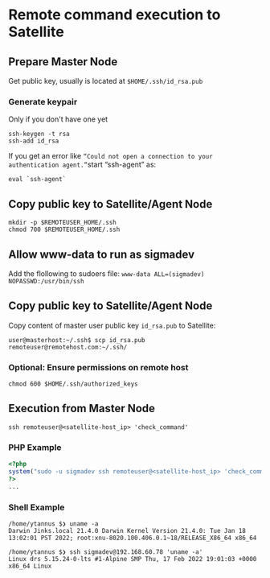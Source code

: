 # Remote command execution to Satellite

## Prepare Master Node

Get public key, usually is located at `$HOME/.ssh/id_rsa.pub`

### Generate keypair

Only if you don't have one yet

```
ssh-keygen -t rsa
ssh-add id_rsa
```

If you get an error like `“Could not open a connection to your authentication agent.”`start “ssh-agent” as:

```
eval `ssh-agent`
```

## Copy public key to Satellite/Agent Node

```
mkdir -p $REMOTEUSER_HOME/.ssh
chmod 700 $REMOTEUSER_HOME/.ssh
```

## Allow www-data to run as sigmadev

Add the flollowing to sudoers file:
`www-data ALL=(sigmadev) NOPASSWD:/usr/bin/ssh`

## Copy public key to Satellite/Agent Node

Copy content of master user public key `id_rsa.pub` to Satellite:

`user@masterhost:~/.ssh$ scp id_rsa.pub remoteuser@remotehost.com:~/.ssh/`

### Optional: Ensure permissions on remote host

`chmod 600 $HOME/.ssh/authorized_keys`

## Execution from Master Node

`ssh remoteuser@<satellite-host_ip> 'check_command'`

### PHP Example

```php
<?php
system("sudo -u sigmadev ssh remoteuser@<satellite-host_ip> 'check_command'");
?>
...
```

### Shell Example

```
/home/ytannus $❯ uname -a
Darwin Jinks.local 21.4.0 Darwin Kernel Version 21.4.0: Tue Jan 18 13:02:01 PST 2022; root:xnu-8020.100.406.0.1~18/RELEASE_X86_64 x86_64

/home/ytannus $❯ ssh sigmadev@192.168.60.78 'uname -a'
Linux drs 5.15.24-0-lts #1-Alpine SMP Thu, 17 Feb 2022 19:01:03 +0000 x86_64 Linux
```
